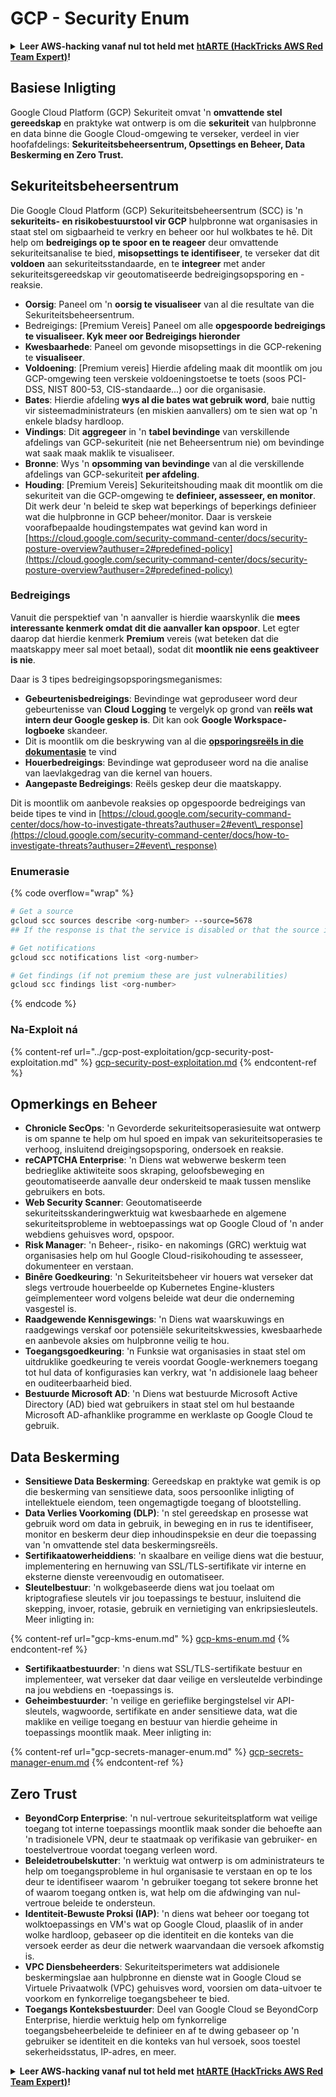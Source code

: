# GCP - Security Enum

<details>

<summary><strong>Leer AWS-hacking vanaf nul tot held met</strong> <a href="https://training.hacktricks.xyz/courses/arte"><strong>htARTE (HackTricks AWS Red Team Expert)</strong></a><strong>!</strong></summary>

Ander maniere om HackTricks te ondersteun:

* As jy jou **maatskappy geadverteer wil sien in HackTricks** of **HackTricks in PDF wil aflaai** Kyk na die [**INSKRYWINGSPLANNE**](https://github.com/sponsors/carlospolop)!
* Kry die [**amptelike PEASS & HackTricks swag**](https://peass.creator-spring.com)
* Ontdek [**Die PEASS Familie**](https://opensea.io/collection/the-peass-family), ons versameling eksklusiewe [**NFTs**](https://opensea.io/collection/the-peass-family)
* **Sluit aan by die** 💬 [**Discord-groep**](https://discord.gg/hRep4RUj7f) of die [**telegram-groep**](https://t.me/peass) of **volg** ons op **Twitter** 🐦 [**@hacktricks\_live**](https://twitter.com/hacktricks\_live)**.**
* **Deel jou haktruuks deur PR's in te dien by die** [**HackTricks**](https://github.com/carlospolop/hacktricks) en [**HackTricks Cloud**](https://github.com/carlospolop/hacktricks-cloud) github-opslag.

</details>

## Basiese Inligting

Google Cloud Platform (GCP) Sekuriteit omvat 'n **omvattende stel gereedskap** en praktyke wat ontwerp is om die **sekuriteit** van hulpbronne en data binne die Google Cloud-omgewing te verseker, verdeel in vier hoofafdelings: **Sekuriteitsbeheersentrum, Opsettings en Beheer, Data Beskerming en Zero Trust.**

## **Sekuriteitsbeheersentrum**

Die Google Cloud Platform (GCP) Sekuriteitsbeheersentrum (SCC) is 'n **sekuriteits- en risikobestuurstool vir GCP** hulpbronne wat organisasies in staat stel om sigbaarheid te verkry en beheer oor hul wolkbates te hê. Dit help om **bedreigings op te spoor en te reageer** deur omvattende sekuriteitsanalise te bied, **misopsettings te identifiseer**, te verseker dat dit **voldoen** aan sekuriteitsstandaarde, en te **integreer** met ander sekuriteitsgereedskap vir geoutomatiseerde bedreigingsopsporing en -reaksie.

* **Oorsig**: Paneel om 'n **oorsig te visualiseer** van al die resultate van die Sekuriteitsbeheersentrum.
* Bedreigings: \[Premium Vereis] Paneel om alle **opgespoorde bedreigings te visualiseer. Kyk meer oor Bedreigings hieronder**
* **Kwesbaarhede**: Paneel om gevonde misopsettings in die GCP-rekening te **visualiseer**.
* **Voldoening**: \[Premium vereis] Hierdie afdeling maak dit moontlik om jou GCP-omgewing teen verskeie voldoeningstoetse te toets (soos PCI-DSS, NIST 800-53, CIS-standaarde...) oor die organisasie.
* **Bates**: Hierdie afdeling **wys al die bates wat gebruik word**, baie nuttig vir sisteemadministrateurs (en miskien aanvallers) om te sien wat op 'n enkele bladsy hardloop.
* **Vindings**: Dit **aggregeer** in 'n **tabel bevindinge** van verskillende afdelings van GCP-sekuriteit (nie net Beheersentrum nie) om bevindinge wat saak maak maklik te visualiseer.
* **Bronne**: Wys 'n **opsomming van bevindinge** van al die verskillende afdelings van GCP-sekuriteit **per afdeling**.
* **Houding**: \[Premium Vereis] Sekuriteitshouding maak dit moontlik om die sekuriteit van die GCP-omgewing te **definieer, assesseer, en monitor**. Dit werk deur 'n beleid te skep wat beperkings of beperkings definieer wat die hulpbronne in GCP beheer/monitor. Daar is verskeie voorafbepaalde houdingstempates wat gevind kan word in [https://cloud.google.com/security-command-center/docs/security-posture-overview?authuser=2#predefined-policy](https://cloud.google.com/security-command-center/docs/security-posture-overview?authuser=2#predefined-policy)

### **Bedreigings**

Vanuit die perspektief van 'n aanvaller is hierdie waarskynlik die **mees interessante kenmerk omdat dit die aanvaller kan opspoor**. Let egter daarop dat hierdie kenmerk **Premium** vereis (wat beteken dat die maatskappy meer sal moet betaal), sodat dit **moontlik nie eens geaktiveer is nie**.

Daar is 3 tipes bedreigingsopsporingsmeganismes:

* **Gebeurtenisbedreigings**: Bevindinge wat geproduseer word deur gebeurtenisse van **Cloud Logging** te vergelyk op grond van **reëls wat intern deur Google geskep is**. Dit kan ook **Google Workspace-logboeke** skandeer.
* Dit is moontlik om die beskrywing van al die [**opsporingsreëls in die dokumentasie**](https://cloud.google.com/security-command-center/docs/concepts-event-threat-detection-overview?authuser=2#how\_works) te vind
* **Houerbedreigings**: Bevindinge wat geproduseer word na die analise van laevlakgedrag van die kernel van houers.
* **Aangepaste Bedreigings**: Reëls geskep deur die maatskappy.

Dit is moontlik om aanbevole reaksies op opgespoorde bedreigings van beide tipes te vind in [https://cloud.google.com/security-command-center/docs/how-to-investigate-threats?authuser=2#event\_response](https://cloud.google.com/security-command-center/docs/how-to-investigate-threats?authuser=2#event\_response)

### Enumerasie

{% code overflow="wrap" %}
```bash
# Get a source
gcloud scc sources describe <org-number> --source=5678
## If the response is that the service is disabled or that the source is not found, then, it isn't enabled

# Get notifications
gcloud scc notifications list <org-number>

# Get findings (if not premium these are just vulnerabilities)
gcloud scc findings list <org-number>
```
{% endcode %}

### Na-Exploit ná

{% content-ref url="../gcp-post-exploitation/gcp-security-post-exploitation.md" %}
[gcp-security-post-exploitation.md](../gcp-post-exploitation/gcp-security-post-exploitation.md)
{% endcontent-ref %}

## Opmerkings en Beheer

* **Chronicle SecOps**: 'n Gevorderde sekuriteitsoperasiesuite wat ontwerp is om spanne te help om hul spoed en impak van sekuriteitsoperasies te verhoog, insluitend dreigingsopsporing, ondersoek en reaksie.
* **reCAPTCHA Enterprise**: 'n Diens wat webwerwe beskerm teen bedrieglike aktiwiteite soos skraping, geloofsbeweging en geoutomatiseerde aanvalle deur onderskeid te maak tussen menslike gebruikers en bots.
* **Web Security Scanner**: Geoutomatiseerde sekuriteitsskanderingwerktuig wat kwesbaarhede en algemene sekuriteitsprobleme in webtoepassings wat op Google Cloud of 'n ander webdiens gehuisves word, opspoor.
* **Risk Manager**: 'n Beheer-, risiko- en nakomings (GRC) werktuig wat organisasies help om hul Google Cloud-risikohouding te assesseer, dokumenteer en verstaan.
* **Binêre Goedkeuring**: 'n Sekuriteitsbeheer vir houers wat verseker dat slegs vertroude houerbeelde op Kubernetes Engine-klusters geïmplementeer word volgens beleide wat deur die onderneming vasgestel is.
* **Raadgewende Kennisgewings**: 'n Diens wat waarskuwings en raadgewings verskaf oor potensiële sekuriteitskwessies, kwesbaarhede en aanbevole aksies om hulpbronne veilig te hou.
* **Toegangsgoedkeuring**: 'n Funksie wat organisasies in staat stel om uitdruklike goedkeuring te vereis voordat Google-werknemers toegang tot hul data of konfigurasies kan verkry, wat 'n addisionele laag beheer en ouditeerbaarheid bied.
* **Bestuurde Microsoft AD**: 'n Diens wat bestuurde Microsoft Active Directory (AD) bied wat gebruikers in staat stel om hul bestaande Microsoft AD-afhanklike programme en werklaste op Google Cloud te gebruik.

## Data Beskerming

* **Sensitiewe Data Beskerming**: Gereedskap en praktyke wat gemik is op die beskerming van sensitiewe data, soos persoonlike inligting of intellektuele eiendom, teen ongemagtigde toegang of blootstelling.
* **Data Verlies Voorkoming (DLP)**: 'n stel gereedskap en prosesse wat gebruik word om data in gebruik, in beweging en in rus te identifiseer, monitor en beskerm deur diep inhoudinspeksie en deur die toepassing van 'n omvattende stel data beskermingsreëls.
* **Sertifikaatowerheiddiens**: 'n skaalbare en veilige diens wat die bestuur, implementering en hernuwing van SSL/TLS-sertifikate vir interne en eksterne dienste vereenvoudig en outomatiseer.
* **Sleutelbestuur**: 'n wolkgebaseerde diens wat jou toelaat om kriptografiese sleutels vir jou toepassings te bestuur, insluitend die skepping, invoer, rotasie, gebruik en vernietiging van enkripsiesleutels. Meer inligting in:

{% content-ref url="gcp-kms-enum.md" %}
[gcp-kms-enum.md](gcp-kms-enum.md)
{% endcontent-ref %}

* **Sertifikaatbestuurder**: 'n diens wat SSL/TLS-sertifikate bestuur en implementeer, wat verseker dat daar veilige en versleutelde verbindinge na jou webdiens en -toepassings is.
* **Geheimbestuurder**: 'n veilige en gerieflike bergingstelsel vir API-sleutels, wagwoorde, sertifikate en ander sensitiewe data, wat die maklike en veilige toegang en bestuur van hierdie geheime in toepassings moontlik maak. Meer inligting in:

{% content-ref url="gcp-secrets-manager-enum.md" %}
[gcp-secrets-manager-enum.md](gcp-secrets-manager-enum.md)
{% endcontent-ref %}

## Zero Trust

* **BeyondCorp Enterprise**: 'n nul-vertroue sekuriteitsplatform wat veilige toegang tot interne toepassings moontlik maak sonder die behoefte aan 'n tradisionele VPN, deur te staatmaak op verifikasie van gebruiker- en toestelvertroue voordat toegang verleen word.
* **Beleidetroubelskutter**: 'n werktuig wat ontwerp is om administrateurs te help om toegangsprobleme in hul organisasie te verstaan en op te los deur te identifiseer waarom 'n gebruiker toegang tot sekere bronne het of waarom toegang ontken is, wat help om die afdwinging van nul-vertroue beleide te ondersteun.
* **Identiteit-Bewuste Proksi (IAP)**: 'n diens wat beheer oor toegang tot wolktoepassings en VM's wat op Google Cloud, plaaslik of in ander wolke hardloop, gebaseer op die identiteit en die konteks van die versoek eerder as deur die netwerk waarvandaan die versoek afkomstig is.
* **VPC Diensbeheerders**: Sekuriteitsperimeters wat addisionele beskermingslae aan hulpbronne en dienste wat in Google Cloud se Virtuele Privaatwolk (VPC) gehuisves word, voorsien om data-uitvoer te voorkom en fynkorrelige toegangsbeheer te bied.
* **Toegangs Konteksbestuurder**: Deel van Google Cloud se BeyondCorp Enterprise, hierdie werktuig help om fynkorrelige toegangsbeheerbeleide te definieer en af te dwing gebaseer op 'n gebruiker se identiteit en die konteks van hul versoek, soos toestel sekerheidsstatus, IP-adres, en meer.

<details>

<summary><strong>Leer AWS-hacking vanaf nul tot held met</strong> <a href="https://training.hacktricks.xyz/courses/arte"><strong>htARTE (HackTricks AWS Red Team Expert)</strong></a><strong>!</strong></summary>

Ander maniere om HackTricks te ondersteun:

* As jy wil sien dat jou **maatskappy geadverteer word in HackTricks** of **HackTricks aflaai in PDF-formaat** Kyk na die [**INSKRYWINGSPLANNE**](https://github.com/sponsors/carlospolop)!
* Kry die [**amptelike PEASS & HackTricks swag**](https://peass.creator-spring.com)
* Ontdek [**Die PEASS Familie**](https://opensea.io/collection/the-peass-family), ons versameling eksklusiewe [**NFTs**](https://opensea.io/collection/the-peass-family)
* **Sluit aan by die** 💬 [**Discord-groep**](https://discord.gg/hRep4RUj7f) of die [**telegram-groep**](https://t.me/peass) of **volg** ons op **Twitter** 🐦 [**@hacktricks\_live**](https://twitter.com/hacktricks\_live)**.**
* **Deel jou haktruuks deur PR's in te dien by die** [**HackTricks**](https://github.com/carlospolop/hacktricks) en [**HackTricks Cloud**](https://github.com/carlospolop/hacktricks-cloud) github-opslag.

</details>
